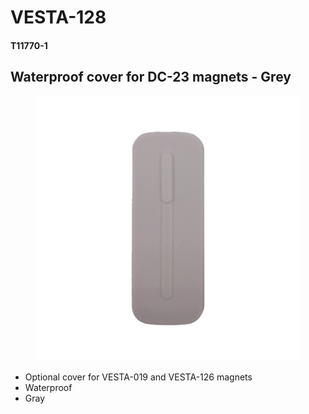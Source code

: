 # VESTA-128

#### T11770-1

## Waterproof cover for DC-23 magnets - Grey

<figure><img src=".gitbook/assets/image (7) (1) (1).png" alt=""><figcaption></figcaption></figure>

* Optional cover for VESTA-019 and VESTA-126 magnets
* Waterproof
* Gray
